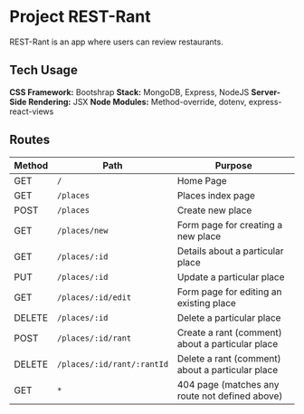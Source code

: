 # Project REST-Rant
REST-Rant is an app where users can review restaurants.

## Tech Usage
**CSS Framework:** Bootshrap
**Stack:** MongoDB, Express, NodeJS
**Server-Side Rendering:** JSX
**Node Modules:** Method-override, dotenv, express-react-views

## Routes

| Method | Path | Purpose |
| ------ | ---- | ------- |
| GET | `/` | Home Page |
| GET | `/places` | Places index page |
| POST | `/places` | Create new place |
| GET | `/places/new` | Form page for creating a new place |
| GET | `/places/:id` | Details about a particular place |
| PUT | `/places/:id` | Update a particular place |
| GET | `/places/:id/edit` | Form page for editing an existing place |
| DELETE | `/places/:id` | Delete a particular place |
| POST | `/places/:id/rant` | Create a rant (comment) about a particular place |
| DELETE | `/places/:id/rant/:rantId` | Delete a rant (comment) about a particular place |
| GET | `*` | 404 page (matches any route not defined above) |